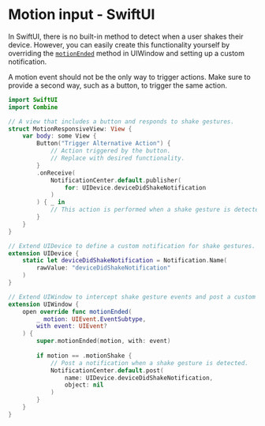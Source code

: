 # Motion input - SwiftUI

In SwiftUI, there is no built-in method to detect when a user shakes their device. However, you can easily create this functionality yourself by overriding the [`motionEnded`](https://developer.apple.com/documentation/uikit/uiresponder/1621090-motionended) method in UIWindow and setting up a custom notification.

A motion event should not be the only way to trigger actions. Make sure to provide a second way, such as a button, to trigger the same action.

```swift
import SwiftUI
import Combine

// A view that includes a button and responds to shake gestures.
struct MotionResponsiveView: View {
    var body: some View {
        Button("Trigger Alternative Action") {
            // Action triggered by the button.
            // Replace with desired functionality.
        }
        .onReceive(
            NotificationCenter.default.publisher(
                for: UIDevice.deviceDidShakeNotification
            )
        ) { _ in
            // This action is performed when a shake gesture is detected.
        }
    }
}

// Extend UIDevice to define a custom notification for shake gestures.
extension UIDevice {
    static let deviceDidShakeNotification = Notification.Name(
        rawValue: "deviceDidShakeNotification"
    )
}

// Extend UIWindow to intercept shake gesture events and post a custom notification.
extension UIWindow {
    open override func motionEnded(
        _ motion: UIEvent.EventSubtype,
        with event: UIEvent?
    ) {
        super.motionEnded(motion, with: event)
        
        if motion == .motionShake {
            // Post a notification when a shake gesture is detected.
            NotificationCenter.default.post(
                name: UIDevice.deviceDidShakeNotification,
                object: nil
            )
        }
    }
}
```
